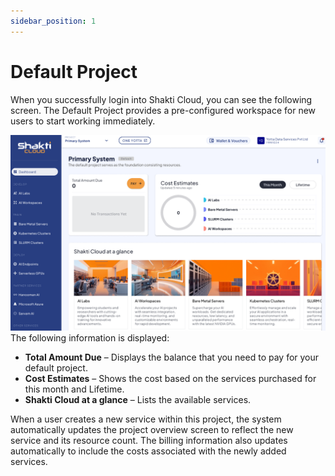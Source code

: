 ```yaml
---
sidebar_position: 1
---
```

# Default Project

When you successfully login into Shakti Cloud, you can see the following screen. The Default Project provides a pre-configured workspace for new users to start working immediately. 

![Default Project](img/DefaultProject.png)
The following information is displayed: 
- **Total Amount Due** – Displays the balance that you need to pay for your default project.
- **Cost Estimates** – Shows the cost based on the services purchased for this month and Lifetime.
- **Shakti Cloud at a glance** – Lists the available services.

When a user creates a new service within this project, the system automatically updates the project overview screen to reflect the new service and its resource count. The billing information also updates automatically to include the costs associated with the newly added services.